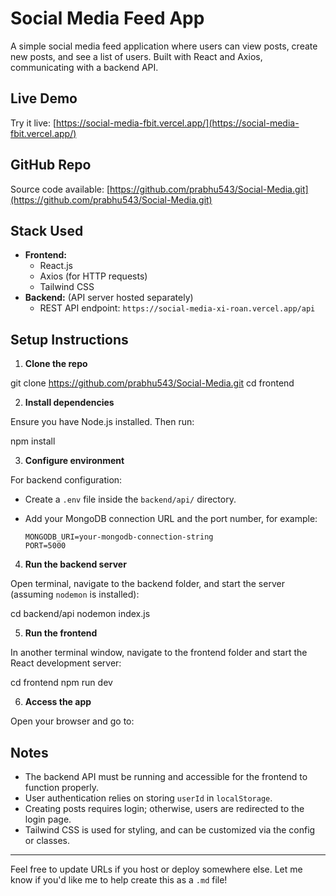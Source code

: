 # Social Media Feed App

A simple social media feed application where users can view posts, create new posts, and see a list of users. Built with React and Axios, communicating with a backend API.

## Live Demo

Try it live: [https://social-media-fbit.vercel.app/](https://social-media-fbit.vercel.app/)

## GitHub Repo

Source code available: [https://github.com/prabhu543/Social-Media.git](https://github.com/prabhu543/Social-Media.git)

## Stack Used

- **Frontend:**
  - React.js
  - Axios (for HTTP requests)
  - Tailwind CSS
- **Backend:** (API server hosted separately)
  - REST API endpoint: `https://social-media-xi-roan.vercel.app/api`

## Setup Instructions

1. **Clone the repo**

git clone https://github.com/prabhu543/Social-Media.git
cd frontend


2. **Install dependencies**

Ensure you have Node.js installed. Then run:

npm install


3. **Configure environment**

For backend configuration:

- Create a `.env` file inside the `backend/api/` directory.
- Add your MongoDB connection URL and the port number, for example:

  ```
  MONGODB_URI=your-mongodb-connection-string
  PORT=5000
  ```

4. **Run the backend server**

Open terminal, navigate to the backend folder, and start the server (assuming `nodemon` is installed):

cd backend/api
nodemon index.js

5. **Run the frontend**

In another terminal window, navigate to the frontend folder and start the React development server:

cd frontend
npm run dev


6. **Access the app**

Open your browser and go to:

## Notes

- The backend API must be running and accessible for the frontend to function properly.
- User authentication relies on storing `userId` in `localStorage`.
- Creating posts requires login; otherwise, users are redirected to the login page.
- Tailwind CSS is used for styling, and can be customized via the config or classes.

---

Feel free to update URLs if you host or deploy somewhere else. Let me know if you'd like me to help create this as a `.md` file!  

